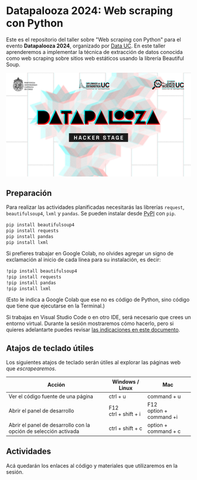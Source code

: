# Datapalooza 2024: Web scraping con Python

Este es el repositorio del taller sobre "Web scraping con Python" para el evento **Datapalooza 2024**, organizado por [Data UC](https://datascience.uc.cl/). En este taller aprenderemos a implementar la técnica de extracción de datos conocida como web scraping sobre sitios web estáticos usando la librería Beautiful Soup.

![](img/datapalooza.jpg)

## Preparación 

Para realizar las actividades planificadas necesitarás las librerías `request`, `beautifulsoup4`, `lxml` y `pandas`. Se pueden instalar desde [PyPI](https://pypi.org/) con `pip`. 

```
pip install beautifulsoup4
pip install requests
pip install pandas
pip install lxml
```

Si prefieres trabajar en Google Colab, no olvides agregar un signo de exclamación al inicio de cada línea para su instalación, es decir:

```
!pip install beautifulsoup4
!pip install requests
!pip install pandas
!pip install lxml
```
(Esto le indica a Google Colab que ese no es código de Python, sino código que tiene que ejecutarse en la Terminal.)

Si trabajas en Visual Studio Code o en otro IDE, será necesario que crees un entorno virtual. Durante la sesión mostraremos cómo hacerlo, pero si quieres adelantarte puedes revisar [las indicaciones en este documento](https://github.com/rivaquiroga/datapalooza2024-webscraping/blob/main/crear-entorno-virtual.md).

## Atajos de teclado útiles

Los siguientes atajos de teclado serán útiles al explorar las páginas web que _escrapearemos_.

| Acción | Windows / Linux | Mac |
|---|---|---|
| Ver el código fuente de una página | ctrl +  u | command + u|
| Abrir el panel de desarrollo | F12<br/>ctrl + shift + i | F12<br/>option + command +i |
| Abrir el panel de desarrollo con la opción de selección activada | ctrl + shift + c | option + command + c |

## Actividades

Acá quedarán los enlaces al código y materiales que utilizaremos en la sesión. 
